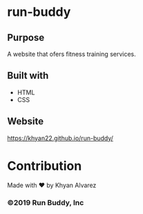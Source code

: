 # run-buddy

## Purpose
A website that ofers fitness training services.

## Built with
* HTML
* CSS

## Website
https://khyan22.github.io/run-buddy/

# Contribution
Made with ❤️ by Khyan Alvarez

### ©️2019 Run Buddy, Inc 